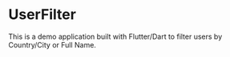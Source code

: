 # UserFilter
This is a demo application built with Flutter/Dart to filter users by Country/City or Full Name.
